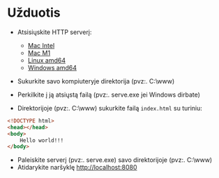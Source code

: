 # Užduotis

* Atsisiųskite HTTP serverį:

  * [Mac Intel](https://storage.googleapis.com/learngueue-handbook/Serve/darwin_amd64/serve)
  * [Mac M1](https://storage.googleapis.com/learngueue-handbook/Serve/darwin_arm64/serve)
  * [Linux amd64](https://storage.googleapis.com/learngueue-handbook/Serve/linux_amd64/serve)
  * [Windows amd64](https://storage.googleapis.com/learngueue-handbook/Serve/windows_amd64/serve)

* Sukurkite savo kompiuteryje direktorija (pvz:. C:\www)
* Perkilkite į ją atsiųstą failą (pvz:. serve.exe jei Windows dirbate)
* Direktorijoje (pvz:. C:\www) sukurkite failą `index.html` su turiniu:
  
```html
<!DOCTYPE html>
<head></head>
<body>
    Hello world!!!
</body>
```
* Paleiskite serverį (pvz:. serve.exe) savo direktorijoje (pvz:. C:\www)
* Atidarykite naršyklę [http://localhost:8080](http://localhost:8080)
